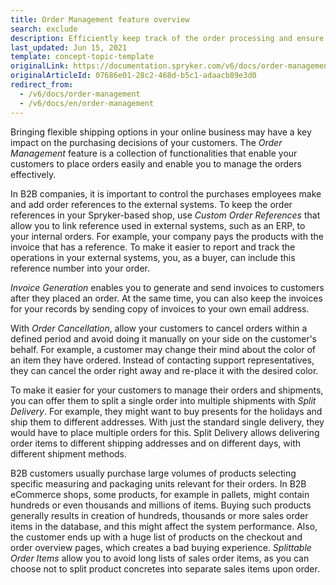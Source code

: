 ```yaml
---
title: Order Management feature overview
search: exclude
description: Efficiently keep track of the order processing and ensure quick fulfillment. With the Order Management, you can keep your order processing running smoothly.
last_updated: Jun 15, 2021
template: concept-topic-template
originalLink: https://documentation.spryker.com/v6/docs/order-management
originalArticleId: 07686e01-28c2-468d-b5c1-adaacb89e3d0
redirect_from:
  - /v6/docs/order-management
  - /v6/docs/en/order-management
---
```


Bringing flexible shipping options in your online business may have a key impact on the purchasing decisions of your customers. The *Order Management* feature is a collection of functionalities that enable your customers to place orders easily and enable you to manage the orders effectively. 

In B2B companies, it is important to control the purchases employees make and add order references to the external systems. To keep the order references in your Spryker-based shop, use *Custom Order References* that allow you to link reference used in external systems, such as an ERP, to your internal orders. For example, your company pays the products with the invoice that has a reference. To make it easier to report and track the operations in your external systems, you, as a buyer, can include this reference number into your order.

*Invoice Generation* enables you to generate and send invoices to customers after they placed an order. At the same time, you can also keep the invoices for your records by sending copy of invoices to your own email address.

With *Order Cancellation*, allow your customers to cancel orders within a defined period and avoid doing it manually on your side on the customer's behalf. For example, a customer may change their mind about the color of an item they have ordered. Instead of contacting support representatives, they can cancel the order right away and re-place it with the desired color.  

To make it easier for your customers to manage their orders and shipments, you can offer them to split a single order into multiple shipments with *Split Delivery*. For example, they might want to buy presents for the holidays and ship them to different addresses. With just the standard single delivery, they would have to place multiple orders for this. Split Delivery allows delivering order items to different shipping addresses and on different days, with different shipment methods.

B2B customers usually purchase large volumes of products selecting specific measuring and packaging units relevant for their orders. In B2B eCommerce shops, some products, for example in pallets, might contain hundreds or even thousands and millions of items. Buying such products generally results in creation of hundreds, thousands or more sales order items in the database, and this might affect the system performance. Also, the customer ends up with a huge list of products on the checkout and order overview pages, which creates a bad buying experience. *Splittable Order Items* allow you to avoid long lists of sales order items, as you can choose not to split product concretes into separate sales items upon order.